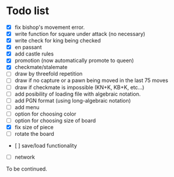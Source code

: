 # Todo list

- [x] fix bishop's movement error.
- [x] write function for square under attack (no necessary)
- [x] write check for king being checked
- [x] en passant
- [x] add castle rules
- [x] promotion (now automatically promote to queen)
- [x] checkmate/stalemate
- [ ] draw by threefold repetition
- [ ] draw if no capture or a pawn being moved in the last 75 moves
- [ ] draw if checkmate is impossible (KN+K, KB+K, etc...)
- [ ] add posibility of loading file with algebraic notation.
- [ ] add PGN format (using long-algebraic notation)
- [ ] add menu
- [ ] option for choosing color
- [ ] option for choosing size of board	
- [x] fix size of piece
- [ ] rotate the board
- [ ] save/load functionality
- [ ] network

To be continued.
